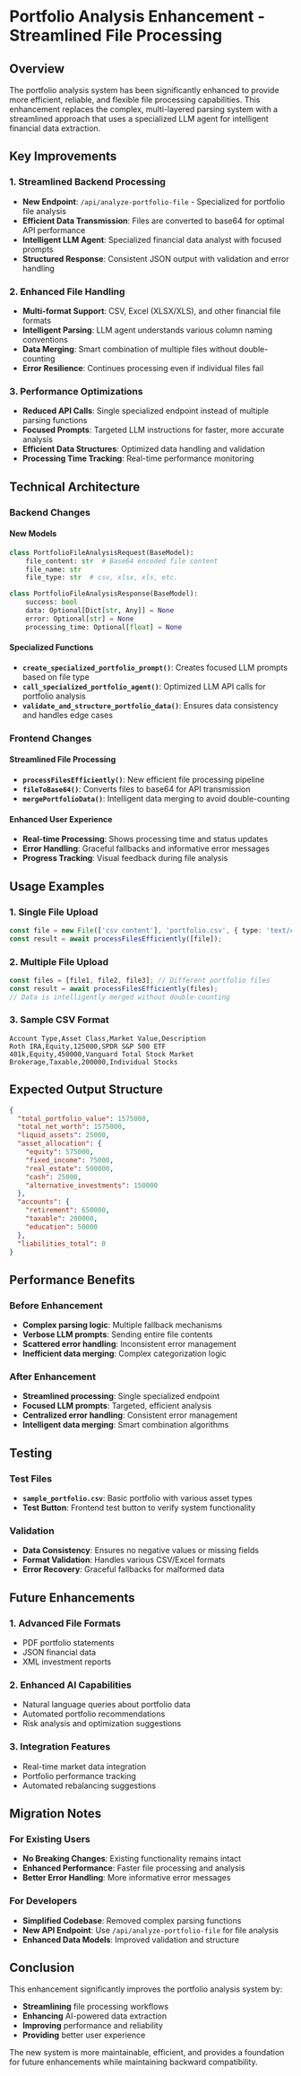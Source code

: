 # Portfolio Analysis Enhancement - Streamlined File Processing

## Overview

The portfolio analysis system has been significantly enhanced to provide more efficient, reliable, and flexible file processing capabilities. This enhancement replaces the complex, multi-layered parsing system with a streamlined approach that uses a specialized LLM agent for intelligent financial data extraction.

## Key Improvements

### 1. **Streamlined Backend Processing**
- **New Endpoint**: `/api/analyze-portfolio-file` - Specialized for portfolio file analysis
- **Efficient Data Transmission**: Files are converted to base64 for optimal API performance
- **Intelligent LLM Agent**: Specialized financial data analyst with focused prompts
- **Structured Response**: Consistent JSON output with validation and error handling

### 2. **Enhanced File Handling**
- **Multi-format Support**: CSV, Excel (XLSX/XLS), and other financial file formats
- **Intelligent Parsing**: LLM agent understands various column naming conventions
- **Data Merging**: Smart combination of multiple files without double-counting
- **Error Resilience**: Continues processing even if individual files fail

### 3. **Performance Optimizations**
- **Reduced API Calls**: Single specialized endpoint instead of multiple parsing functions
- **Focused Prompts**: Targeted LLM instructions for faster, more accurate analysis
- **Efficient Data Structures**: Optimized data handling and validation
- **Processing Time Tracking**: Real-time performance monitoring

## Technical Architecture

### Backend Changes

#### New Models
```python
class PortfolioFileAnalysisRequest(BaseModel):
    file_content: str  # Base64 encoded file content
    file_name: str
    file_type: str  # csv, xlsx, xls, etc.

class PortfolioFileAnalysisResponse(BaseModel):
    success: bool
    data: Optional[Dict[str, Any]] = None
    error: Optional[str] = None
    processing_time: Optional[float] = None
```

#### Specialized Functions
- **`create_specialized_portfolio_prompt()`**: Creates focused LLM prompts based on file type
- **`call_specialized_portfolio_agent()`**: Optimized LLM API calls for portfolio analysis
- **`validate_and_structure_portfolio_data()`**: Ensures data consistency and handles edge cases

### Frontend Changes

#### Streamlined File Processing
- **`processFilesEfficiently()`**: New efficient file processing pipeline
- **`fileToBase64()`**: Converts files to base64 for API transmission
- **`mergePortfolioData()`**: Intelligent data merging to avoid double-counting

#### Enhanced User Experience
- **Real-time Processing**: Shows processing time and status updates
- **Error Handling**: Graceful fallbacks and informative error messages
- **Progress Tracking**: Visual feedback during file analysis

## Usage Examples

### 1. **Single File Upload**
```typescript
const file = new File(['csv content'], 'portfolio.csv', { type: 'text/csv' });
const result = await processFilesEfficiently([file]);
```

### 2. **Multiple File Upload**
```typescript
const files = [file1, file2, file3]; // Different portfolio files
const result = await processFilesEfficiently(files);
// Data is intelligently merged without double-counting
```

### 3. **Sample CSV Format**
```csv
Account Type,Asset Class,Market Value,Description
Roth IRA,Equity,125000,SPDR S&P 500 ETF
401k,Equity,450000,Vanguard Total Stock Market
Brokerage,Taxable,200000,Individual Stocks
```

## Expected Output Structure

```json
{
  "total_portfolio_value": 1575000,
  "total_net_worth": 1575000,
  "liquid_assets": 25000,
  "asset_allocation": {
    "equity": 575000,
    "fixed_income": 75000,
    "real_estate": 500000,
    "cash": 25000,
    "alternative_investments": 150000
  },
  "accounts": {
    "retirement": 650000,
    "taxable": 200000,
    "education": 50000
  },
  "liabilities_total": 0
}
```

## Performance Benefits

### Before Enhancement
- **Complex parsing logic**: Multiple fallback mechanisms
- **Verbose LLM prompts**: Sending entire file contents
- **Scattered error handling**: Inconsistent error management
- **Inefficient data merging**: Complex categorization logic

### After Enhancement
- **Streamlined processing**: Single specialized endpoint
- **Focused LLM prompts**: Targeted, efficient analysis
- **Centralized error handling**: Consistent error management
- **Intelligent data merging**: Smart combination algorithms

## Testing

### Test Files
- **`sample_portfolio.csv`**: Basic portfolio with various asset types
- **Test Button**: Frontend test button to verify system functionality

### Validation
- **Data Consistency**: Ensures no negative values or missing fields
- **Format Validation**: Handles various CSV/Excel formats
- **Error Recovery**: Graceful fallbacks for malformed data

## Future Enhancements

### 1. **Advanced File Formats**
- PDF portfolio statements
- JSON financial data
- XML investment reports

### 2. **Enhanced AI Capabilities**
- Natural language queries about portfolio data
- Automated portfolio recommendations
- Risk analysis and optimization suggestions

### 3. **Integration Features**
- Real-time market data integration
- Portfolio performance tracking
- Automated rebalancing suggestions

## Migration Notes

### For Existing Users
- **No Breaking Changes**: Existing functionality remains intact
- **Enhanced Performance**: Faster file processing and analysis
- **Better Error Handling**: More informative error messages

### For Developers
- **Simplified Codebase**: Removed complex parsing functions
- **New API Endpoint**: Use `/api/analyze-portfolio-file` for file analysis
- **Enhanced Data Models**: Improved validation and structure

## Conclusion

This enhancement significantly improves the portfolio analysis system by:
- **Streamlining** file processing workflows
- **Enhancing** AI-powered data extraction
- **Improving** performance and reliability
- **Providing** better user experience

The new system is more maintainable, efficient, and provides a foundation for future enhancements while maintaining backward compatibility. 